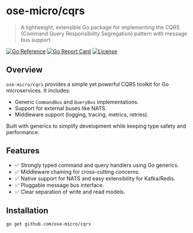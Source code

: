 # ose-micro/cqrs

> A lightweight, extensible Go package for implementing the CQRS (Command Query Responsibility Segregation) pattern with message bus support.

[![Go Reference](https://pkg.go.dev/badge/github.com/ose-micro/cqrs.svg)](https://pkg.go.dev/github.com/ose-micro/cqrs)
[![Go Report Card](https://goreportcard.com/badge/github.com/ose-micro/cqrs)](https://goreportcard.com/report/github.com/ose-micro/cqrs)
[![License](https://img.shields.io/github/license/ose-micro/cqrs)](LICENSE)

## Overview

`ose-micro/cqrs` provides a simple yet powerful CQRS toolkit for Go microservices. It includes:
- Generic `CommandBus` and `QueryBus` implementations.
- Support for external buses like NATS.
- Middleware support (logging, tracing, metrics, retries).

Built with generics to simplify development while keeping type safety and performance.

## Features

- ✅ Strongly typed command and query handlers using Go generics.
- ✅ Middleware chaining for cross-cutting concerns.
- ✅ Native support for NATS and easy extensibility for Kafka/Redis.
- ✅ Pluggable message bus interface.
- ✅ Clear separation of write and read models.

## Installation

```bash
go get github.com/ose-micro/cqrs
